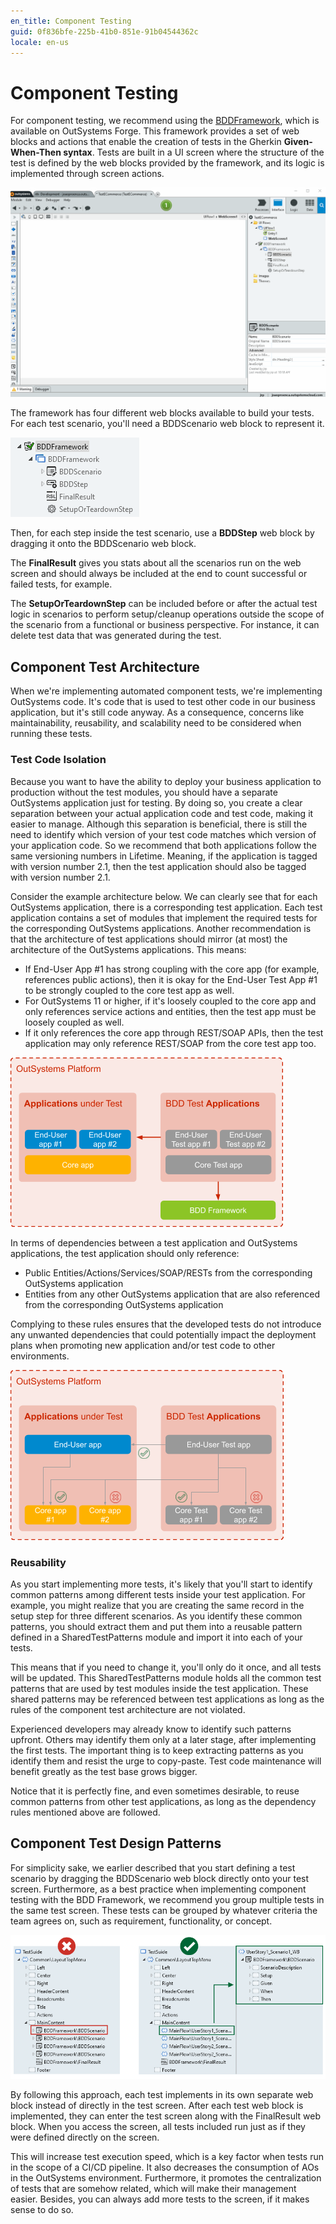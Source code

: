 ```yaml
---
en_title: Component Testing
guid: 0f836bfe-225b-41b0-851e-91b04544362c
locale: en-us
---
```


# Component Testing

For component testing, we recommend using the [BDDFramework](https://www.outsystems.com/forge/component-overview/1201/bddframework), which is available on OutSystems Forge. This framework provides a set of web blocks and actions that enable the creation of tests in the Gherkin **Given-When-Then syntax**. Tests are built in a UI screen where the structure of the test is defined by the web blocks provided by the framework, and its logic is implemented through screen actions.

![](images/component-bdd-create.gif?width=750)

<!-- Test Creation Example -->

The framework has four different web blocks available to build your tests. For each test scenario, you'll need a BDDScenario web block to represent it.

![](images/component-bdd-webblocks.png)

<!-- BDDFramework Web Blocks  -->

Then, for each step inside the test scenario, use a **BDDStep** web block by dragging it onto the BDDScenario web block.

The **FinalResult** gives you stats about all the scenarios run on the web screen and should always be included at the end to count successful or failed tests, for example.

The **SetupOrTeardownStep** can be included before or after the actual test logic in scenarios to perform setup/cleanup operations outside the scope of the scenario from a functional or business perspective. For instance, it can delete test data that was generated during the test. 

## Component Test Architecture

When we're implementing automated component tests, we're implementing OutSystems code. It's code that is used to test other code in our business application, but it's still code anyway. As a consequence, concerns like maintainability, reusability, and scalability need to be considered when running these tests.

### Test Code Isolation

Because you want to have the ability to deploy your business application to production without the test modules, you should have a separate OutSystems application just for testing. By doing so, you create a clear separation between your actual application code and test code, making it easier to manage. Although this separation is beneficial, there is still the need to identify which version of your test code matches which version of your application code. So we recommend that both applications follow the same versioning numbers in Lifetime. Meaning, if the application is tagged with version number 2.1, then the test application should also be tagged with version number 2.1.

Consider the example architecture below. We can clearly see that for each OutSystems application, there is a corresponding test application. Each test application contains a set of modules that implement the required tests for the corresponding OutSystems applications. Another recommendation is that the architecture of test applications should mirror (at most) the architecture of the OutSystems applications. This means:

* If End-User App #1 has strong coupling with the core app (for example, references public actions), then it is okay for the End-User Test App #1 to be strongly coupled to the core test app as well.
* For OutSystems 11 or higher, if it's loosely coupled to the core app and only references service actions and entities, then the test app must be loosely coupled as well.
* If it only references the core app through REST/SOAP APIs, then the test application may only reference REST/SOAP from the core test app too. 

![](images/component-test-code-isolation-1.png)

In terms of dependencies between a test application and OutSystems applications, the test application should only reference: 

* Public Entities/Actions/Services/SOAP/RESTs from the corresponding OutSystems application
* Entities from any other OutSystems application that are also referenced from the corresponding OutSystems application

Complying to these rules ensures that the developed tests do not introduce any unwanted dependencies that could potentially impact the deployment plans when promoting new application and/or test code to other environments. 

![](images/component-test-code-isolation-2.png)

### Reusability 

As you start implementing more tests, it's likely that you'll start to identify common patterns among different tests inside your test application. For example, you might realize that you are creating the same record in the setup step for three different scenarios. As you identify these common patterns, you should extract them and put them into a reusable pattern defined in a SharedTestPatterns module and import it into each of your tests.

This means that if you need to change it, you'll only do it once, and all tests will be updated. This SharedTestPatterns module holds all the common test patterns that are used by test modules inside the test application. These shared patterns may be referenced between test applications as long as the rules of the component test architecture are not violated.

Experienced developers may already know to identify such patterns upfront. Others may identify them only at a later stage, after implementing the first tests. The important thing is to keep extracting patterns as you identify them and resist the urge to copy-paste. Test code maintenance will benefit greatly as the test base grows bigger.

Notice that it is perfectly fine, and even sometimes desirable, to reuse common patterns from other test applications, as long as the dependency rules mentioned above are followed. 

## Component Test Design Patterns

For simplicity sake, we earlier described that you start defining a test scenario by dragging the BDDScenario web block directly onto your test screen. Furthermore, as a best practice when implementing component testing with the BDD Framework, we recommend you group multiple tests in the same test screen. These tests can be grouped by whatever criteria the team agrees on, such as requirement, functionality, or concept.

![](images/component-design-patterns.png)

By following this approach, each test implements in its own separate web block instead of directly in the test screen. After each test web block is implemented, they can enter the test screen along with the FinalResult web block. When you access the screen, all tests included run just as if they were defined directly on the screen.

This will increase test execution speed, which is a key factor when tests run in the scope of a CI/CD pipeline. It also decreases the consumption of AOs in the OutSystems environment. Furthermore, it promotes the centralization of tests that are somehow related, which will make their management easier. Besides, you can always add more tests to the screen, if it makes sense to do so. 
